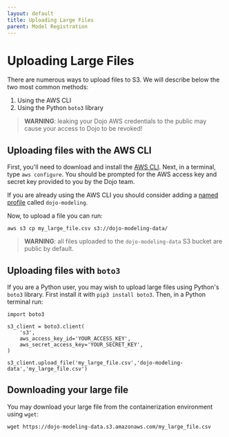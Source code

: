 ```yaml
---
layout: default
title: Uploading Large Files
parent: Model Registration
---
```


# Uploading Large Files
<!-- Some models may require uploading large files into the containerization environment. To do this, we provide access to Amazon Web Service's Simple Cloud Storage (AWS S3). Accessing the Dojo S3 is easy, but it does require an AWS access key and secret key. Please reach out to <dojo@jataware.com> to request access.  -->

There are numerous ways to upload files to S3. We will describe below the two most common methods:

1. Using the AWS CLI
2. Using the Python `boto3` library

> **WARNING**: leaking your Dojo AWS credentials to the public may cause your access to Dojo to be revoked!


## Uploading files with the AWS CLI

First, you'll need to download and install the [AWS CLI](https://aws.amazon.com/cli/). Next, in a terminal, type `aws configure`. You should be prompted for the AWS access key and secret key provided to you by the Dojo team.

If you are already using the AWS CLI you should consider adding a [named profile](https://docs.aws.amazon.com/cli/latest/userguide/cli-configure-profiles.html) called `dojo-modeling`. 

Now, to upload a file you can run:

```
aws s3 cp my_large_file.csv s3://dojo-modeling-data/
```

<!-- If you have created an AWS profile locally you may append ` --profile=dojo-modeling` to the above command. Once you've received confirmation that the file is uploaded, it will be available **to the public** at <https://dojo-modeling-data.s3.amazonaws.com/my_large_file.csv>.  -->

> **WARNING**: all files uploaded to the `dojo-modeling-data` S3 bucket are public by default.


## Uploading files with `boto3`

If you are a Python user, you may wish to upload large files using Python's `boto3` library. First install it with `pip3 install boto3`. Then, in a Python terminal run:

```
import boto3

s3_client = boto3.client(
    's3',
    aws_access_key_id='YOUR_ACCESS_KEY',
    aws_secret_access_key='YOUR_SECRET_KEY',
)

s3_client.upload_file('my_large_file.csv','dojo-modeling-data','my_large_file.csv')
```

<!-- You should now be able to download the file from <https://dojo-modeling-data.s3.amazonaws.com/my_large_file.csv>. -->


## Downloading your large file

You may download your large file from the containerization environment using `wget`:

```
wget https://dojo-modeling-data.s3.amazonaws.com/my_large_file.csv
```